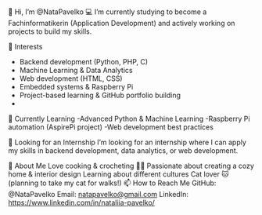 👋 Hi, I’m @NataPavelko
💻 I’m currently studying to become a Fachinformatikerin (Application Development) and actively working on projects to build my skills.

👀 Interests
- Backend development (Python, PHP, C)
- Machine Learning & Data Analytics
- Web development (HTML, CSS)
- Embedded systems & Raspberry Pi
- Project-based learning & GitHub portfolio building
- 
🌱 Currently Learning
-Advanced Python & Machine Learning
-Raspberry Pi automation (AspirePi project)
-Web development best practices

💼 Looking for an Internship
I’m looking for an internship where I can apply my skills in backend development, data analytics, or web development.

🏡 About Me
Love cooking & crocheting 🧶🍳
Passionate about creating a cozy home & interior design
Learning about different cultures
Cat lover 🐱 (planning to take my cat for walks!)
📫 How to Reach Me
GitHub: @NataPavelko
Email: natapavelko@gmail.com 
LinkedIn: https://www.linkedin.com/in/nataliia-pavelko/

